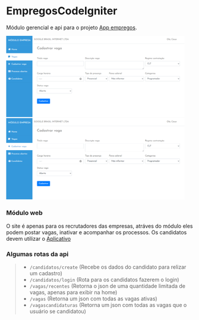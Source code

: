 # EmpregosCodeIgniter
 
Módulo gerencial e api para o projeto <a href="https://github.com/cesar99144/AppEmpregos-ReactNative" target="_blank">App empregos</a>.

<p float="left">
    <img src="empregos/public/ImagensProjeto/Vagas.PNG" alt="drawing" width="480">
    <img src="empregos/public/ImagensProjeto/CadastrarVagas.PNG" alt="drawing" width="480" >
</p>

<h3>Módulo web</h3>
O site é apenas para os recrutadores das empresas, atráves do módulo eles podem postar vagas, inativar e acompanhar os processos. Os candidatos devem utilizar o <a href="https://github.com/cesar99144/AppEmpregos-ReactNative" target="_blank">Aplicativo</a>

<h3>Algumas rotas da api</h3>
<blockquote>
    <ul>
      <li><code>/candidatos/create</code> (Recebe os dados do candidato para relizar um cadastro)</li> 
      <li><code>/candidatos/login</code> (Rota para os candidatos fazerem o login)</li> 
      <li><code>/vagas/recentes</code> (Retorna o json de uma quantidade limitada de vagas, apenas para exibir na home)</li> 
      <li><code>/vagas</code> (Retorna um json com todas as vagas ativas)</li> 
      <li><code>/vagascandidaturas</code> (Retorna um json com todas as vagas que o usuário se candidatou)</li> 
    </ul>
</blockquote>